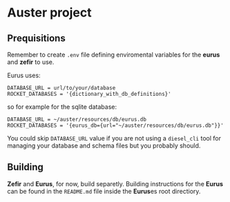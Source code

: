 # Auster project

## Prequisitions

Remember to create `.env` file defining enviromental 
variables for the **eurus** and **zefir** to use.

Eurus uses:
```
DATABASE_URL = url/to/your/database
ROCKET_DATABASES = '{dictionary_with_db_definitions}'
```
so for example for the sqlite database:
```
DATABASE_URL = ~/auster/resources/db/eurus.db
ROCKET_DATABASES = '{eurus_db={url="~/auster/resources/db/eurus.db"}}'
```

You could skip `DATABASE_URL` value if you are not
using a `diesel_cli` tool for managing your database
and schema files but you probably should.

## Building

**Zefir** and **Eurus**, for now, build separetly. 
Building instructions for the **Eurus** can be found in
the `README.md` file inside the **Eurus**es root directiory. 

